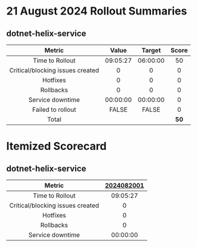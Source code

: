 # 21 August 2024 Rollout Summaries

## dotnet-helix-service

|              Metric              |   Value  |  Target  |   Score   |
|:--------------------------------:|:--------:|:--------:|:---------:|
| Time to Rollout                  | 09:05:27 | 06:00:00 |     50     |
| Critical/blocking issues created |     0    |    0     |     0     |
| Hotfixes                         |     0    |    0     |     0     |
| Rollbacks                        |     0    |    0     |     0     |
| Service downtime                 | 00:00:00 | 00:00:00 |     0     |
| Failed to rollout                |   FALSE  |   FALSE  |     0     |
| Total                            |          |          |   **50**   |


# Itemized Scorecard

## dotnet-helix-service

| Metric | [2024082001](https://dev.azure.com/dnceng/7ea9116e-9fac-403d-b258-b31fcf1bb293/_build/results?buildId=2519843) |
|:-----:|:-----:|
| Time to Rollout | 09:05:27 |
| Critical/blocking issues created | 0 |
| Hotfixes | 0 |
| Rollbacks | 0 |
| Service downtime | 00:00:00 |

